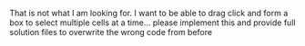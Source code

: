 That is not what I am looking for.  I want to be able to drag click and form a box to select multiple cells at a time... please implement this and provide full solution files to overwrite the wrong code from before
